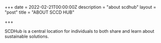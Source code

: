 +++
date = 2022-02-21T00:00:00Z
description = "about scdhub"
layout = "post"
title = "ABOUT SCCD HUB"

+++

SCDHub is a central location for individuals to both share and learn about sustainable solutions.
